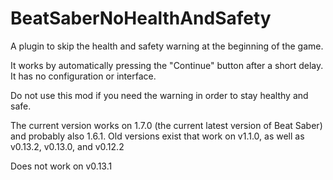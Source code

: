 # BeatSaberNoHealthAndSafety
A plugin to skip the health and safety warning at the beginning of the game.

It works by automatically pressing the "Continue" button after a short delay. It has no configuration or interface.

Do not use this mod if you need the warning in order to stay healthy and safe.

The current version works on 1.7.0 (the current latest version of Beat Saber) and probably also 1.6.1. Old versions exist that work on v1.1.0, as well as v0.13.2, v0.13.0, and v0.12.2

Does not work on v0.13.1


